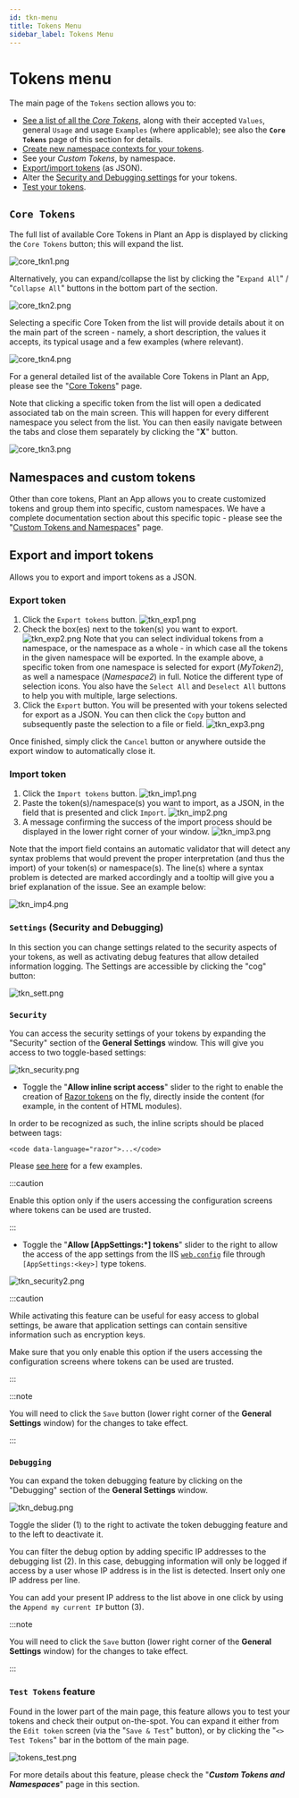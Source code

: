 ```yaml
---
id: tkn-menu
title: Tokens Menu
sidebar_label: Tokens Menu
---
```


# Tokens menu

The main page of the `Tokens` section allows you to:

* [See a list of all the ](#core-tokens)<em>[Core Tokens](#core-tokens)</em>, along with their accepted `Values`, general `Usage` and usage `Examples` (where applicable); see also the **`Core Tokens`** page of this section for details.
* [Create new namespace contexts for your tokens](#namespaces-and-custom-tokens).
* See your <em>Custom Tokens</em>, by namespace.
* [Export/import tokens](#export-and-import-tokens) (as JSON).
* Alter the [Security and Debugging settings](#settings-security-and-debugging) for your tokens.
* [Test your tokens](#test-tokens-feature).

## `Core Tokens`

The full list of available Core Tokens in Plant an App is displayed by clicking the `Core Tokens` button; this will expand the list.

<img src="/img/core_tkn1.png" alt="core_tkn1.png">

Alternatively, you can expand/collapse the list by clicking the "`Expand All`" / "`Collapse All`" buttons in the bottom part of the section.

<img src="/img/core_tkn2.png" alt="core_tkn2.png">

Selecting a specific Core Token from the list will provide details about it on the main part of the screen - namely, a short description, the values it accepts, its typical usage and a few examples (where relevant).

<img src="/img/core_tkn4.png" alt="core_tkn4.png">

For a general detailed list of the available Core Tokens in Plant an App, please see the "<a href="https://learn.plantanapp.com/docs/tokens/tkn-core" target="_blank">Core Tokens</a>" page.

Note that clicking a specific token from the list will open a dedicated associated tab on the main screen. This will happen for every different namespace you select from the list. You can then easily navigate between the tabs and close them separately by clicking the "<strong>X</strong>" button.

<img src="/img/core_tkn3.png" alt="core_tkn3.png">

## Namespaces and custom tokens

Other than core tokens, Plant an App allows you to create customized tokens and group them into specific, custom namespaces. We have a complete documentation section about this specific topic - please see the "<a href="https://learn.plantanapp.com/docs/tokens/custom-tokens-and-namespaces" target="_blank">Custom Tokens and Namespaces</a>" page.

## Export and import tokens

Allows you to export and import tokens as a JSON.

### **Export token**

1. Click the `Export tokens` button.
    <img src="/img/tkn_exp1.png" alt="tkn_exp1.png">
2. Check the box(es) next to the token(s) you want to export.
    <img src="/img/tkn_exp2.png" alt="tkn_exp2.png">
    Note that you can select individual tokens from a namespace, or the namespace as a whole - in which case all the tokens in the given namespace will be exported.
    In the example above, a specific token from one namespace is selected for export (<em>MyToken2</em>), as well a namespace (<em>Namespace2</em>) in full. Notice the different type of selection icons. You also have the `Select All` and `Deselect All` buttons to help you with multiple, large selections.
3. Click the `Export` button. You will be presented with your tokens selected for export as a JSON. You can then click the `Copy` button and subsequently paste the selection to a file or field.
    <img src="/img/tkn_exp3.png" alt="tkn_exp3.png">

Once finished, simply click the `Cancel` button or anywhere outside the export window to automatically close it.

### **Import token**

1. Click the `Import tokens` button.
    <img src="/img/tkn_imp1.png" alt="tkn_imp1.png">
2. Paste the token(s)/namespace(s) you want to import, as a JSON, in the field that is presented and click `Import`.
    <img src="/img/tkn_imp2.png" alt="tkn_imp2.png">
3. A message confirming the success of the import process should be displayed in the lower right corner of your window.
    <img src="/img/tkn_imp3.png" alt="tkn_imp3.png">

Note that the import field contains an automatic validator that will detect any syntax problems that would prevent the proper interpretation (and thus the import) of your token(s) or namespace(s). The line(s) where a syntax problem is detected are marked accordingly and a tooltip will give you a brief explanation of the issue. See an example below:

<img src="/img/tkn_imp4.png" alt="tkn_imp4.png">

### `Settings` (Security and Debugging)

In this section you can change settings related to the security aspects of your tokens, as well as activating debug features that allow detailed information logging. The Settings are accessible by clicking the "cog" button:

<img src="/img/tkn_sett.png" alt="tkn_sett.png">

### `Security`

You can access the security settings of your tokens by expanding the "Security" section of the **General Settings** window. This will give you access to two toggle-based settings:

<img src="/img/tkn_security.png" alt="tkn_security.png">

* Toggle the "<strong>Allow inline script access</strong>" slider to the right to enable the creation of <a href="https://learn.microsoft.com/en-us/aspnet/core/mvc/views/razor?view=aspnetcore-6.0">Razor tokens</a> on the fly, directly inside the content (for example, in the content of HTML modules).

In order to be recognized as such, the inline scripts should be placed between tags:

```
<code data-language="razor">...</code>
```

Please <a href="https://docs.dnnsharp.com/my-tokens/scripts/razor-examples.html">see here</a> for a few examples.

:::caution

Enable this option only if the users accessing the configuration screens where tokens can be used are trusted.

:::

* Toggle the "<strong>Allow [AppSettings:\*] tokens</strong>" slider to the right to allow the access of the app settings from the IIS <a href="https://learn.microsoft.com/en-us/aspnet/core/host-and-deploy/iis/web-config?view=aspnetcore-6.0">`web.config`</a> file through `[AppSettings:<key>]` type tokens.

<img src="/img/tkn_security2.png" alt="tkn_security2.png">

:::caution

While activating this feature can be useful for easy access to global settings, be aware that application settings can contain sensitive information such as encryption keys.

Make sure that you only enable this option if the users accessing the configuration screens where tokens can be used are trusted.

:::

:::note

You will need to click the `Save` button (lower right corner of the **General Settings** window) for the changes to take effect.

:::

### `Debugging`

You can expand the token debugging feature by clicking on the "Debugging" section of the **General Settings** window.

<img src="/img/tkn_debug.png" alt="tkn_debug.png">

Toggle the slider (1) to the right to activate the token debugging feature and to the left to deactivate it.

You can filter the debug option by adding specific IP addresses to the debugging list (2). In this case, debugging information will only be logged if access by a user whose IP address is in the list is detected. Insert only one IP address per line.

You can add your present IP address to the list above in one click by using the `Append my current IP` button (3).

:::note

You will need to click the `Save` button (lower right corner of the **General Settings** window) for the changes to take effect.

:::

### `Test Tokens` feature

Found in the lower part of the main page, this feature allows you to test your tokens and check their output on-the-spot. You can expand it either from the `Edit token` screen (via the "`Save & Test`" button), or by clicking the "`<> Test Tokens`" bar in the bottom of the main page.

<img src="/img/tokens_test.png" alt="tokens_test.png">

For more details about this feature, please check the "***Custom Tokens and Namespaces***" page in this section.